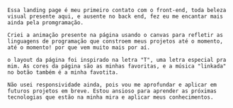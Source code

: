     Essa landing page é meu primeiro contato com o front-end, toda beleza visual presente aqui, e ausente no back end, fez eu me encantar mais ainda pela promgramação.

    Criei a animação presente na página usando o canvas para refletir as linguagens de programação que constroem meus projetos até o momento, até o momento! por que vem muito mais por aí.

    o layout da página foi inspirado na letra "T", uma letra especial pra mim. As cores da página são as minhas favoritas, e a música "linkada" no botão também é a minha favotita.

    Não usei responsividade ainda, pois vou me aprofundar e aplicar em futuros projetos em breve. Estou ansioso para aprender as próximas tecnologias que estão na minha mira e aplicar meus conhecimentos.